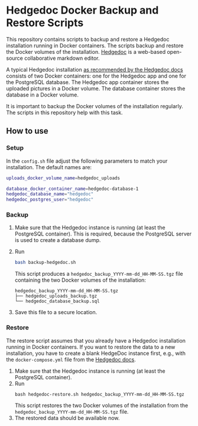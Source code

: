 # Hedgedoc Docker Backup and Restore Scripts
This repository contains scripts to backup and restore a Hedgedoc installation running in Docker containers. The scripts backup and restore the Docker volumes of the installation.
[Hedgedoc](https://hedgedoc.org/) is a web-based open-source collaborative markdown editor.

A typical Hedgedoc installation [as recommended by the Hedgedoc docs](https://docs.hedgedoc.org/setup/docker/) consists of two Docker containers: one for the Hedgedoc app and one for the PostgreSQL database. The Hedgedoc app container stores the uploaded pictures in a Docker volume. The database container stores the database in a Docker volume.

It is important to backup the Docker volumes of the installation regularly. The scripts in this repository help with this task.

## How to use
### Setup
In the `config.sh` file adjust the following parameters to match your installation. The default names are:

```bash
uploads_docker_volume_name=hedgedoc_uploads

database_docker_container_name=hedgedoc-database-1
hedgedoc_database_name="hedgedoc"
hedgedoc_postgres_user="hedgedoc"
```

### Backup
1. Make sure that the Hedgedoc instance is running (at least the PostgreSQL container). This is required, because the PostgreSQL server is used to create a database dump.
2. Run
    ```bash
    bash backup-hedgedoc.sh
    ```
    This script produces a `hedgedoc_backup_YYYY-mm-dd_HH-MM-SS.tgz` file containing the two Docker volumes of the installation:

    ```
    hedgedoc_backup_YYYY-mm-dd_HH-MM-SS.tgz
    ├── hedgedoc_uploads_backup.tgz
    └── hedgedoc_database_backup.sql
    ```
3. Save this file to a secure location.


### Restore
The restore script assumes that you already have a Hedgedoc installation running in Docker containers. If you want to restore the data to a new installation, you have to create a blank HedgeDoc instance first, e.g., with the `docker-compose.yml` file from the [Hedgedoc docs](https://docs.hedgedoc.org/setup/docker/).

1. Make sure that the Hedgedoc instance is running (at least the PostgreSQL container).
2. Run
    ```
    bash hedgedoc-restore.sh hedgedoc_backup_YYYY-mm-dd_HH-MM-SS.tgz
    ```
    This script restores the two Docker volumes of the installation from the `hedgedoc_backup_YYYY-mm-dd_HH-MM-SS.tgz` file.
4. The restored data should be available now.
